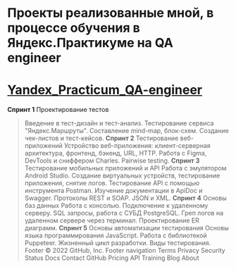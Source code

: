 # Проекты реализованные мной, в процессе обучения в Яндекс.Практикуме на QA engineer #
# [Yandex_Practicum_QA-engineer](https://practicum.yandex.ru/qa-engineer/)

**Спринт 1** Проектирование тестов
>Введение в тест-дизайн и тест-анализ. Тестирование сервиса "Яндекс.Маршруты". Составление mind-map, блок-схем. Создание чек-листов и тест-кейсов.
**Спринт 2** Тестирование веб-приложений
>Устройство веб-приложения: клиент-серверная архитектура, фронтенд, бэкенд, URL, HTTP. Работа с Figma, DevTools и сниффером Charles. Pairwise testing.
**Спринт 3** Тестирование мобильных приложений и API
>Работа с эмулятором Android Studio. Создание виртуальных устройств, тестирование приложения, снятие логов. Тестирование API с помощью инструмента Postman. Изучение документации в ApiDoc и Swagger. Протоколы REST и SOAP. JSON и XML.
**Спринт 4** Основы баз данных
>Работа с консолью. Подключение к удаленному серверу. SQL запросы, работа с СУБД PostgreSQL. Греп логов на удаленном сервере через терминал. Проектирование ER диаграмм.
**Спринт 5** Основы автоматизации тестирования
>Основы языка программирования JavaScript. Работа с библиотекой Puppeteer. Жизненный цикл разработки. Виды тестирования.
Footer
© 2022 GitHub, Inc.
Footer navigation
Terms
Privacy
Security
Status
Docs
Contact GitHub
Pricing
API
Training
Blog
About
